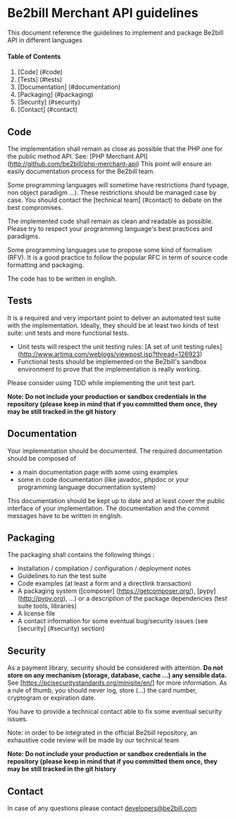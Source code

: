 # Be2bill Merchant API guidelines

This document reference the guidelines to implement and package Be2bill API in different languages

#### Table of Contents

1. [Code] (#code)
2. [Tests] (#tests)
3. [Documentation] (#documentation)
4. [Packaging] (#packaging)
5. [Security] (#security)
5. [Contact] (#contact)

## Code
The implementation shall remain as close as possible that the PHP one for the public method API. See: [PHP Merchant API] (http://github.com/be2bill/php-merchant-api)
  This point will ensure an easily documentation process for the Be2bill team.

Some programming languages will sometime have restrictions (hard typage, non object paradigm ...). These restrictions should be
  managed case by case. You should contact the [technical team] (#contact) to debate on the best compromises.

The implemented code shall remain as clean and readable as possible. Please try to respect your programming language's
 best practices and paradigms.

Some programming languages use to propose some kind of formalism (RFV). It is a good practice to follow the popular RFC in term of source code formatting and packaging.

The code has to be written in english.

## Tests

It is a required and very important point to deliver an automated test suite with the implementation.
Ideally, they should be at least two kinds of test suite: unit tests and more functional tests.

- Unit tests will respect the unit testing rules: [A set of unit testing rules] (http://www.artima.com/weblogs/viewpost.jsp?thread=126923)
- Functional tests should be implemented on the Be2bill's sandbox environment to prove that the implementation is really working.

Please consider using TDD while implementing the unit test part.

__Note: Do not include your production or sandbox credentials in the repository (please keep in mind that if you
  committed them once, they may be still tracked in the git history__
## Documentation

Your implementation should be documented.
The required documentation should be composed of
- a main documentation page with some using examples
- some in code documentation (like javadoc, phpdoc or your programming language documentation system)

This documentation should be kept up to date and at least cover the public interface of your implementation.
The documentation and the commit messages have to be written in english.

## Packaging

The packaging shall contains the following things :

- Installation / compilation / configuration / deployment notes
- Guidelines to run the test suite
- Code examples (at least a form and a directlink transaction)
- A packaging system ([composer] (https://getcomposer.org/), [pypy] (http://pypy.org), ...)
  or a description of the package dependencies (test suite tools, libraries)
- A license file
- A contact information for some eventual bug/security issues (see [security] (#security) section)

## Security

As a payment library, security should be considered with attention.
__Do not store on any mechanism (storage, database, cache ...) any sensible data.__
 See [https://pcisecuritystandards.org/minisite/en/] for more information.
 As a rule of thumb, you should never log, store (...) the card number, cryptogram or expiration date.

You have to provide a technical contact able to fix some eventual security issues.

Note: in order to be integrated in the official Be2bill repository, an exhaustive code review will be made by our technical team

__Note: Do not include your production or sandbox credentials in the repository (please keep in mind that if you
  committed them once, they may be still tracked in the git history__

## Contact

In case of any questions please contact developers@be2bill.com